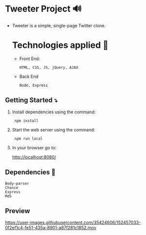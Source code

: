 # Tweeter Project 🔊

- Tweeter is a simple, single-page Twitter clone.

  # Technologies applied 🎒

  - Front End:

        HTML, CSS, JS, jQuery, AJAX

  - Back End
          
        Node, Express

## Getting Started ⤵️

1. Install dependencies using the command: 
  
        npm install
2. Start the web server using the command: 

        npm run local
                  
3. In your browser go to:

    <http://localhost:8080/>

## Dependencies 💾

    Body-parser
    Chance
    Express
    Md5

    
    
## Preview

https://user-images.githubusercontent.com/35424606/152457033-0f2ef1c4-fe51-435a-8901-a87f281c1852.mov




